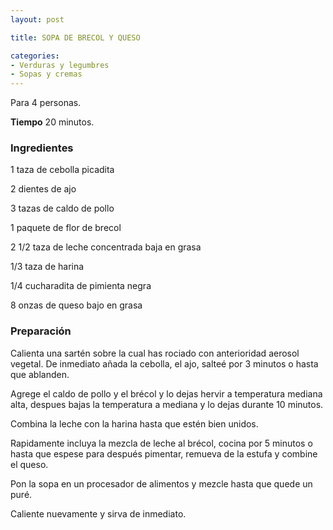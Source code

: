 ```yaml
---
layout: post

title: SOPA DE BRECOL Y QUESO

categories:
- Verduras y legumbres
- Sopas y cremas
---
```

Para 4 personas.

<b>Tiempo</b> 20 minutos.

<h3>Ingredientes</h3>
1 taza de cebolla picadita

2 dientes de ajo

3 tazas de caldo de pollo

1 paquete de flor de brecol

2 1/2 taza de leche concentrada baja en grasa

1/3 taza de harina

1/4 cucharadita de pimienta negra

8 onzas de queso bajo en grasa

<h3>Preparación</h3>
Calienta una sartén sobre la cual has rociado con anterioridad aerosol vegetal. De inmediato añada la cebolla, el ajo, salteé por 3 minutos o hasta que ablanden.

Agrege el caldo de pollo y el brécol y lo dejas hervir a temperatura mediana alta, despues bajas la temperatura a mediana y lo dejas durante 10 minutos.

Combina la leche con la harina hasta que estén bien unidos.

Rapidamente incluya la mezcla de leche al brécol, cocina por 5 minutos o hasta que espese para después pimentar, remueva de la estufa y combine el queso.

Pon la sopa en un procesador de alimentos y mezcle hasta que quede un puré.

Caliente nuevamente y sirva de inmediato.